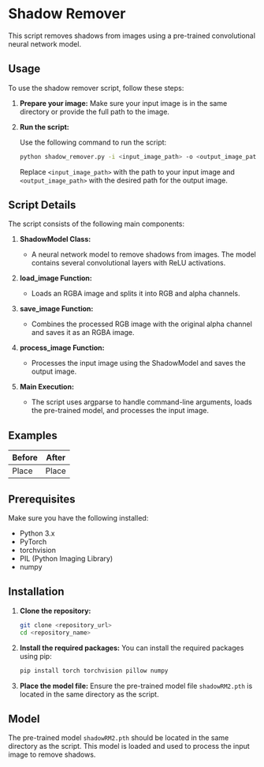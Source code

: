 # Shadow Remover

This script removes shadows from images using a pre-trained convolutional neural network model.

## Usage
To use the shadow remover script, follow these steps:

1. **Prepare your image:**
    Make sure your input image is in the same directory or provide the full path to the image.

2. **Run the script:**

    Use the following command to run the script:
    ```sh
    python shadow_remover.py -i <input_image_path> -o <output_image_path>
    ```
    Replace `<input_image_path>` with the path to your input image and `<output_image_path>` with the desired path for the output image.

## Script Details
The script consists of the following main components:

1. **ShadowModel Class:**
    - A neural network model to remove shadows from images. The model contains several convolutional layers with ReLU activations.

2. **load_image Function:**
    - Loads an RGBA image and splits it into RGB and alpha channels.

3. **save_image Function:**
    - Combines the processed RGB image with the original alpha channel and saves it as an RGBA image.

4. **process_image Function:**
    - Processes the input image using the ShadowModel and saves the output image.

5. **Main Execution:**
    - The script uses argparse to handle command-line arguments, loads the pre-trained model, and processes the input image.

## Examples

| Before | After |
| ------ | ----- |
| Place  | Place |

## Prerequisites

Make sure you have the following installed:
- Python 3.x
- PyTorch
- torchvision
- PIL (Python Imaging Library)
- numpy

## Installation

1. **Clone the repository:**
    ```sh
    git clone <repository_url>
    cd <repository_name>
    ```

2. **Install the required packages:**
    You can install the required packages using pip:

    ```sh
    pip install torch torchvision pillow numpy
    ```

3. **Place the model file:**
    Ensure the pre-trained model file `shadowRM2.pth` is located in the same directory as the script.

## Model

The pre-trained model `shadowRM2.pth` should be located in the same directory as the script. This model is loaded and used to process the input image to remove shadows.
